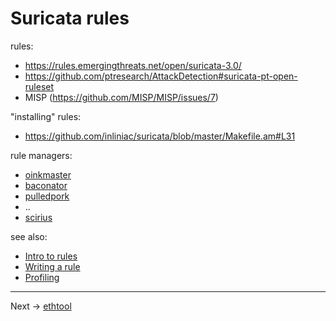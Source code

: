 # Suricata rules

rules:
* https://rules.emergingthreats.net/open/suricata-3.0/
* https://github.com/ptresearch/AttackDetection#suricata-pt-open-ruleset
* MISP (https://github.com/MISP/MISP/issues/7)

"installing" rules:
* https://github.com/inliniac/suricata/blob/master/Makefile.am#L31

rule managers:
* [oinkmaster](http://oinkmaster.sourceforge.net/)
* [baconator](https://code.google.com/archive/p/baconator/wikis/About.wiki)
* [pulledpork](https://code.google.com/archive/p/pulledpork/wikis/Timeline.wiki)
* ..
* [scirius](/Suricata/scirius/README.md)



see also:

* [Intro to rules](rules.intro.md)
* [Writing a rule](writing.first.rule.md)
* [Profiling](rules.profiling.md)

----

Next -> [ethtool](ethtool.md)
